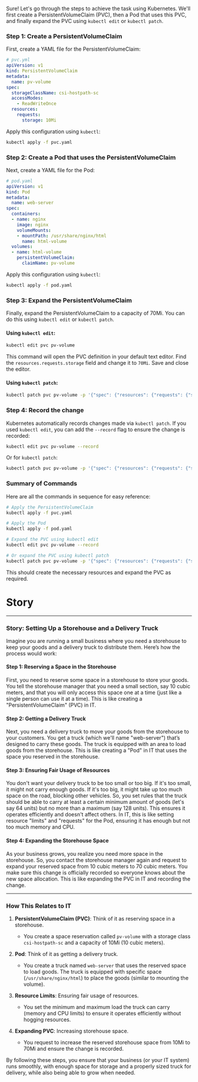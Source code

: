 Sure! Let's go through the steps to achieve the task using Kubernetes. We'll first create a PersistentVolumeClaim (PVC), then a Pod that uses this PVC, and finally expand the PVC using `kubectl edit` or `kubectl patch`.

### Step 1: Create a PersistentVolumeClaim

First, create a YAML file for the PersistentVolumeClaim:

```yaml
# pvc.yml
apiVersion: v1
kind: PersistentVolumeClaim
metadata:
  name: pv-volume
spec:
  storageClassName: csi-hostpath-sc
  accessModes:
    - ReadWriteOnce
  resources:
    requests:
      storage: 10Mi
```

Apply this configuration using `kubectl`:

```bash
kubectl apply -f pvc.yaml
```

### Step 2: Create a Pod that uses the PersistentVolumeClaim

Next, create a YAML file for the Pod:

```yaml
# pod.yaml
apiVersion: v1
kind: Pod
metadata:
  name: web-server
spec:
  containers:
  - name: nginx
    image: nginx
    volumeMounts:
    - mountPath: /usr/share/nginx/html
      name: html-volume
  volumes:
  - name: html-volume
    persistentVolumeClaim:
      claimName: pv-volume
```

Apply this configuration using `kubectl`:

```bash
kubectl apply -f pod.yaml
```

### Step 3: Expand the PersistentVolumeClaim

Finally, expand the PersistentVolumeClaim to a capacity of 70Mi. You can do this using `kubectl edit` or `kubectl patch`.

#### Using `kubectl edit`:

```bash
kubectl edit pvc pv-volume
```

This command will open the PVC definition in your default text editor. Find the `resources.requests.storage` field and change it to `70Mi`. Save and close the editor.

#### Using `kubectl patch`:

```bash
kubectl patch pvc pv-volume -p '{"spec": {"resources": {"requests": {"storage": "70Mi"}}}}'
```

### Step 4: Record the change

Kubernetes automatically records changes made via `kubectl patch`. If you used `kubectl edit`, you can add the `--record` flag to ensure the change is recorded:

```bash
kubectl edit pvc pv-volume --record
```

Or for `kubectl patch`:

```bash
kubectl patch pvc pv-volume -p '{"spec": {"resources": {"requests": {"storage": "70Mi"}}}}' --record
```

### Summary of Commands

Here are all the commands in sequence for easy reference:

```bash
# Apply the PersistentVolumeClaim
kubectl apply -f pvc.yaml

# Apply the Pod
kubectl apply -f pod.yaml

# Expand the PVC using kubectl edit
kubectl edit pvc pv-volume --record

# Or expand the PVC using kubectl patch
kubectl patch pvc pv-volume -p '{"spec": {"resources": {"requests": {"storage": "70Mi"}}}}' --record
```

This should create the necessary resources and expand the PVC as required.


# Story

---

### Story: Setting Up a Storehouse and a Delivery Truck

Imagine you are running a small business where you need a storehouse to keep your goods and a delivery truck to distribute them. Here’s how the process would work:

#### Step 1: Reserving a Space in the Storehouse

First, you need to reserve some space in a storehouse to store your goods. You tell the storehouse manager that you need a small section, say 10 cubic meters, and that you will only access this space one at a time (just like a single person can use it at a time). This is like creating a "PersistentVolumeClaim" (PVC) in IT.

#### Step 2: Getting a Delivery Truck

Next, you need a delivery truck to move your goods from the storehouse to your customers. You get a truck (which we'll name "web-server") that’s designed to carry these goods. The truck is equipped with an area to load goods from the storehouse. This is like creating a "Pod" in IT that uses the space you reserved in the storehouse.

#### Step 3: Ensuring Fair Usage of Resources

You don't want your delivery truck to be too small or too big. If it's too small, it might not carry enough goods. If it's too big, it might take up too much space on the road, blocking other vehicles. So, you set rules that the truck should be able to carry at least a certain minimum amount of goods (let's say 64 units) but no more than a maximum (say 128 units). This ensures it operates efficiently and doesn't affect others. In IT, this is like setting resource "limits" and "requests" for the Pod, ensuring it has enough but not too much memory and CPU.

#### Step 4: Expanding the Storehouse Space

As your business grows, you realize you need more space in the storehouse. So, you contact the storehouse manager again and request to expand your reserved space from 10 cubic meters to 70 cubic meters. You make sure this change is officially recorded so everyone knows about the new space allocation. This is like expanding the PVC in IT and recording the change.

---

### How This Relates to IT

1. **PersistentVolumeClaim (PVC)**: Think of it as reserving space in a storehouse.
    - You create a space reservation called `pv-volume` with a storage class `csi-hostpath-sc` and a capacity of 10Mi (10 cubic meters).

2. **Pod**: Think of it as getting a delivery truck.
    - You create a truck named `web-server` that uses the reserved space to load goods. The truck is equipped with specific space (`/usr/share/nginx/html`) to place the goods (similar to mounting the volume).

3. **Resource Limits**: Ensuring fair usage of resources.
    - You set the minimum and maximum load the truck can carry (memory and CPU limits) to ensure it operates efficiently without hogging resources.

4. **Expanding PVC**: Increasing storehouse space.
    - You request to increase the reserved storehouse space from 10Mi to 70Mi and ensure the change is recorded.

By following these steps, you ensure that your business (or your IT system) runs smoothly, with enough space for storage and a properly sized truck for delivery, while also being able to grow when needed.

